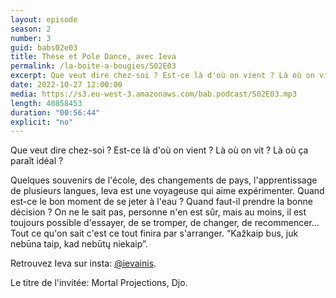 ```yaml
---
layout: episode
season: 2
number: 3
guid: babs02e03
title: Thèse et Pole Dance, avec Ieva
permalink: /la-boite-a-bougies/S02E03
excerpt: Que veut dire chez-soi ? Est-ce là d'où on vient ? Là où on vit ? Là où ça paraît idéal ?
date: 2022-10-27 12:00:00
media: https://s3.eu-west-3.amazonaws.com/bab.podcast/S02E03.mp3
length: 40858453
duration: "00:56:44"
explicit: "no"
---
```


Que veut dire chez-soi ? Est-ce là d'où on vient ? Là où on vit ? Là où ça paraît idéal ?

Quelques souvenirs de l'école, des changements de pays, l'apprentissage de plusieurs langues, Ieva est une voyageuse qui aime expérimenter. Quand est-ce le bon moment de se jeter à l'eau ? Quand faut-il prendre la bonne décision ? On ne le sait pas, personne n'en est sûr, mais au moins, il est toujours possible d'essayer, de se tromper, de changer, de recommencer...
Tout ce qu'on sait c'est ce tout finira par s'arranger. “Kažkaip bus, juk nebūna taip, kad nebūtų niekaip”.

Retrouvez Ieva sur insta: [@ievainis](https://instagram.com/ievainis).

Le titre de l'invitée: Mortal Projections, Djo.
